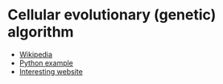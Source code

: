 # Cellular evolutionary (genetic) algorithm

- [Wikipedia](https://en.wikipedia.org/wiki/Cellular_evolutionary_algorithm)
- [Python example](https://github.com/gyfis/pycea)
- [Interesting website](http://neo.lcc.uma.es/cEA-web/index.htm)
